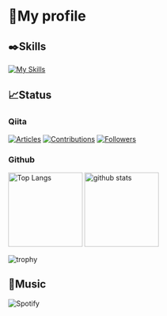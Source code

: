 # 👏My profile

## ✒️Skills

[![My Skills](https://skillicons.dev/icons?i=py,angular,ts,tailwind,aws,neovim,docker,git,raspberrypi&theme=light)](https://skillicons.dev)

## 📈Status

### Qiita

[![Articles](https://badgen.org/img/qiita/affine92325659/articles?style=flat-square)](https://qiita.com/affine92325659)
[![Contributions](https://badgen.org/img/qiita/affine92325659/contributions?style=flat-square)](https://qiita.com/affine92325659)
[![Followers](https://badgen.org/img/qiita/affine92325659/followers?style=flat-square)](https://qiita.com/affine92325659)

### Github

<p align="left"> 
  <img alt="Top Langs" height="150px" src="https://github-readme-stats.vercel.app/api/top-langs/?username=affine1129&layout=compact&show_icons=true" />
  <img alt="github stats" height="150px" src="https://github-readme-stats.vercel.app/api?username=affine1129" />
</p>

![trophy](https://github-profile-trophy.vercel.app/?username=affine1129)

## 🎵Music

![Spotify](https://spotify-recently-played-readme.vercel.app/api?user=316j7y7rkrzzmkgtpgsi7nty4ofq&width=500)

